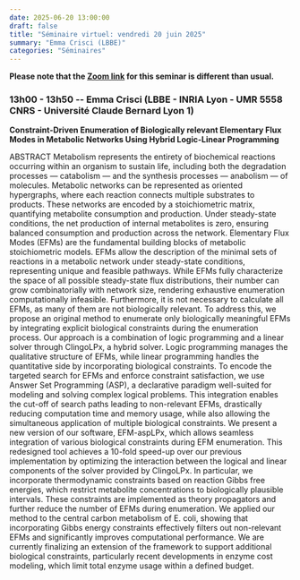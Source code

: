 ```yaml
---
date: 2025-06-20 13:00:00
draft: false
title: "Séminaire virtuel: vendredi 20 juin 2025"
summary: "Emma Crisci (LBBE)"
categories: "Séminaires"
---
```


**Please note that the [Zoom link](https://us02web.zoom.us/j/84486915995?pwd=oOruBGFbADKYreMMFCZr0UBKslUfUC.1) for this seminar is different than usual.**


### 13h00 - 13h50 -- Emma Crisci (LBBE - INRIA Lyon - UMR 5558 CNRS - Université Claude Bernard Lyon 1)

**Constraint-Driven Enumeration of Biologically relevant Elementary Flux Modes in Metabolic Networks Using Hybrid Logic-Linear Programming**

ABSTRACT
Metabolism represents the entirety of biochemical reactions occurring within an organism to sustain life, including both the degradation processes — catabolism — and the synthesis processes — anabolism — of molecules. Metabolic networks can be represented as oriented hypergraphs, where each reaction connects multiple substrates to products. These networks are encoded by a stoichiometric matrix, quantifying metabolite consumption and production. Under steady-state conditions, the net production of internal metabolites is zero, ensuring balanced consumption and production across the network.  Elementary Flux Modes (EFMs) are the fundamental building blocks of metabolic stoichiometric models. EFMs allow the description of the minimal sets of reactions in a metabolic network under steady-state conditions, representing unique and feasible pathways. While EFMs fully characterize the space of all possible steady-state flux distributions, their number can grow combinatorially with network size, rendering exhaustive enumeration computationally infeasible. Furthermore, it is not necessary to calculate all EFMs, as many of them are not biologically relevant. To address this, we propose an original method to enumerate only biologically meaningful EFMs by integrating explicit biological constraints during the enumeration process. Our approach is a combination of logic programming and a linear solver through ClingoLPx, a hybrid solver. Logic programming manages the qualitative structure of EFMs, while linear programming handles the quantitative side by incorporating biological constraints. To encode the targeted search for EFMs and enforce constraint satisfaction, we use Answer Set Programming (ASP), a declarative paradigm well-suited for modeling and solving complex logical problems. This integration enables the cut-off of search paths leading to non-relevant EFMs, drastically reducing computation time and memory usage, while also allowing the simultaneous application of multiple biological constraints. We present a new version of our software, EFM-aspLPx, which allows seamless integration of various biological constraints during EFM enumeration. This redesigned tool achieves a 10-fold speed-up over our previous implementation by optimizing the interaction between the logical and linear components of the solver provided by ClingoLPx. In particular, we incorporate thermodynamic constraints based on reaction Gibbs free energies, which restrict metabolite concentrations to biologically plausible intervals. These constraints are implemented as theory propagators and further reduce the number of EFMs during enumeration.  We applied our method to the central carbon metabolism of E. coli, showing that incorporating Gibbs energy constraints effectively filters out non-relevant EFMs and significantly improves computational performance. We are currently finalizing an extension of the framework to support additional biological constraints, particularly recent developments in enzyme cost modeling, which limit total enzyme usage within a defined budget.
